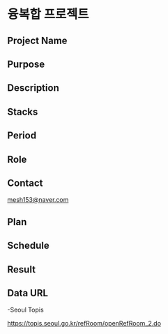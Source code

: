 # 융복합 프로젝트


## Project Name

## Purpose

## Description

## Stacks

## Period

## Role

## Contact

mesh153@naver.com

## Plan

## Schedule

## Result

## Data URL

-Seoul Topis

https://topis.seoul.go.kr/refRoom/openRefRoom_2.do
